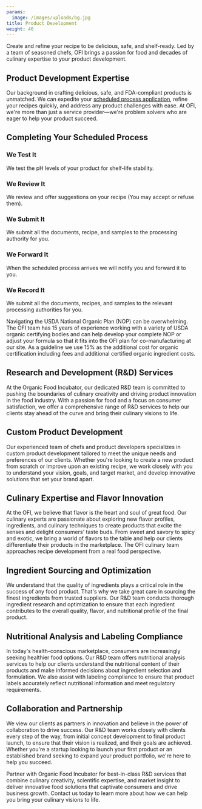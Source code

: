 ```yaml
---
params:
  image: /images/uploads/bg.jpg
title: Product Development
weight: 40
---
```


Create and refine your recipe to be delicious, safe, and shelf-ready. Led by a team of seasoned chefs, OFI brings a passion for food and decades of culinary expertise to your product development.

<!--more-->

## Product Development Expertise

Our background in crafting delicious, safe, and FDA-compliant products is unmatched. We can expedite your [scheduled process application](https://www.youtube.com/watch?v=H5DUuQhRGiE&list=PLejBWtM-V72jXgshMlwFLZDj1Kbmo082l&t=33s), refine your recipes quickly, and address any product challenges with ease. At OFI, we're more than just a service provider—we're problem solvers who are eager to help your product succeed.

## Completing Your Scheduled Process

### We Test It

We test the pH levels of your product for shelf-life stability.

### We Review It

We review and offer suggestions on your recipe (You may accept or refuse them).

### We Submit It

We submit all the documents, recipe, and samples to the processing authority for you.

### We Forward It

When the scheduled process arrives we will notify you and forward it to you.

### We Record It

We submit all the documents, recipes, and samples to the relevant processing authorities for you.

Navigating the USDA National Organic Plan (NOP) can be overwhelming. The OFI team has 15 years of experience working with a variety of USDA organic certifying bodies and can help develop your complete NOP or adjust your formula so that it fits into the OFI plan for co-manufacturing at our site. As a guideline we use 15% as the additional cost for organic certification including fees and additional certified organic ingredient costs.

## Research and Development (R&D) Services

At the Organic Food Incubator, our dedicated R&D team is committed to pushing the boundaries of culinary creativity and driving product innovation in the food industry. With a passion for food and a focus on consumer satisfaction, we offer a comprehensive range of R&D services to help our clients stay ahead of the curve and bring their culinary visions to life.

## Custom Product Development

Our experienced team of chefs and product developers specializes in custom product development tailored to meet the unique needs and preferences of our clients. Whether you're looking to create a new product from scratch or improve upon an existing recipe, we work closely with you to understand your vision, goals, and target market, and develop innovative solutions that set your brand apart.

## Culinary Expertise and Flavor Innovation

At the OFI, we believe that flavor is the heart and soul of great food. Our culinary experts are passionate about exploring new flavor profiles, ingredients, and culinary techniques to create products that excite the senses and delight consumers' taste buds. From sweet and savory to spicy and exotic, we bring a world of flavors to the table and help our clients differentiate their products in the marketplace. The OFI culinary team approaches recipe development from a real food perspective.

## Ingredient Sourcing and Optimization

We understand that the quality of ingredients plays a critical role in the success of any food product. That's why we take great care in sourcing the finest ingredients from trusted suppliers. Our R&D team conducts thorough ingredient research and optimization to ensure that each ingredient contributes to the overall quality, flavor, and nutritional profile of the final product.

## Nutritional Analysis and Labeling Compliance

In today's health-conscious marketplace, consumers are increasingly seeking healthier food options. Our R&D team offers nutritional analysis services to help our clients understand the nutritional content of their products and make informed decisions about ingredient selection and formulation. We also assist with labeling compliance to ensure that product labels accurately reflect nutritional information and meet regulatory requirements.

## Collaboration and Partnership

We view our clients as partners in innovation and believe in the power of collaboration to drive success. Our R&D team works closely with clients every step of the way, from initial concept development to final product launch, to ensure that their vision is realized, and their goals are achieved. Whether you're a startup looking to launch your first product or an established brand seeking to expand your product portfolio, we're here to help you succeed.

Partner with Organic Food Incubator for best-in-class R&D services that combine culinary creativity, scientific expertise, and market insight to deliver innovative food solutions that captivate consumers and drive business growth. Contact us today to learn more about how we can help you bring your culinary visions to life.
